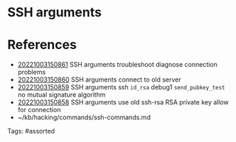 # SSH arguments

# References
- [20221003150861](/zet/20221003150861/) SSH arguments troubleshoot diagnose connection problems
- [20221003150860](/zet/20221003150860/) SSH arguments connect to old server
- [20221003150859](/zet/20221003150859/) SSH arguments ssh `id_rsa` debug1 `send_pubkey_test` no mutual signature algorithm
- [20221003150858](/zet/20221003150858/) SSH arguments use old ssh-rsa RSA private key allow for connection
- ~/kb/hacking/commands/ssh-commands.md

Tags:
    #assorted

